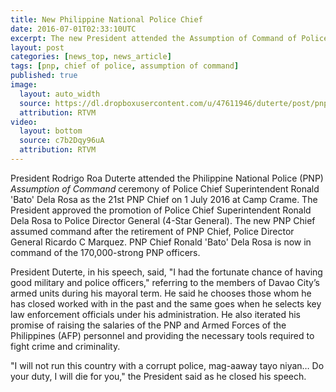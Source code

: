 ```yaml
---
title: New Philippine National Police Chief
date: 2016-07-01T02:33:10UTC
excerpt: The new President attended the Assumption of Command of Police Chief Superintendent Ronald Dela Rosa as the new Philippine National Police Chief in Camp Crame, Quezon City.
layout: post
categories: [news_top, news_article]
tags: [pnp, chief of police, assumption of command]
published: true
image:
  layout: auto_width
  source: https://dl.dropboxusercontent.com/u/47611946/duterte/post/pnp_chief_pdg_ronald_m_dela_rosa_300x.png
  attribution: RTVM
video:
  layout: bottom
  source: c7b2Dqy96uA
  attribution: RTVM
---
```


President Rodrigo Roa Duterte attended the Philippine National Police (PNP) _Assumption of Command_ ceremony of Police Chief Superintendent Ronald 'Bato' Dela Rosa as the 21st PNP Chief on 1 July 2016 at Camp Crame.
The President approved the promotion of Police Chief Superintendent Ronald Dela Rosa to Police Director General (4-Star General).
The new PNP Chief assumed command after the retirement of PNP Chief, Police Director General Ricardo C Marquez.
PNP Chief Ronald 'Bato' Dela Rosa is now in command of the 170,000-strong PNP officers.

President Duterte, in his speech, said, "I had the fortunate chance of having good military and police officers," referring to the members of Davao City’s armed units during his mayoral term. He said he chooses those whom he has closed worked with in the past and the same goes when he selects key law enforcement officials under his administration. He also iterated his promise of raising the salaries of the PNP and Armed Forces of the Philippines (AFP) personnel and providing the necessary tools required to fight crime and criminality.

"I will not run this country with a corrupt police, mag-aaway tayo niyan… Do your duty, I will die for you," the President said as he closed his speech.


